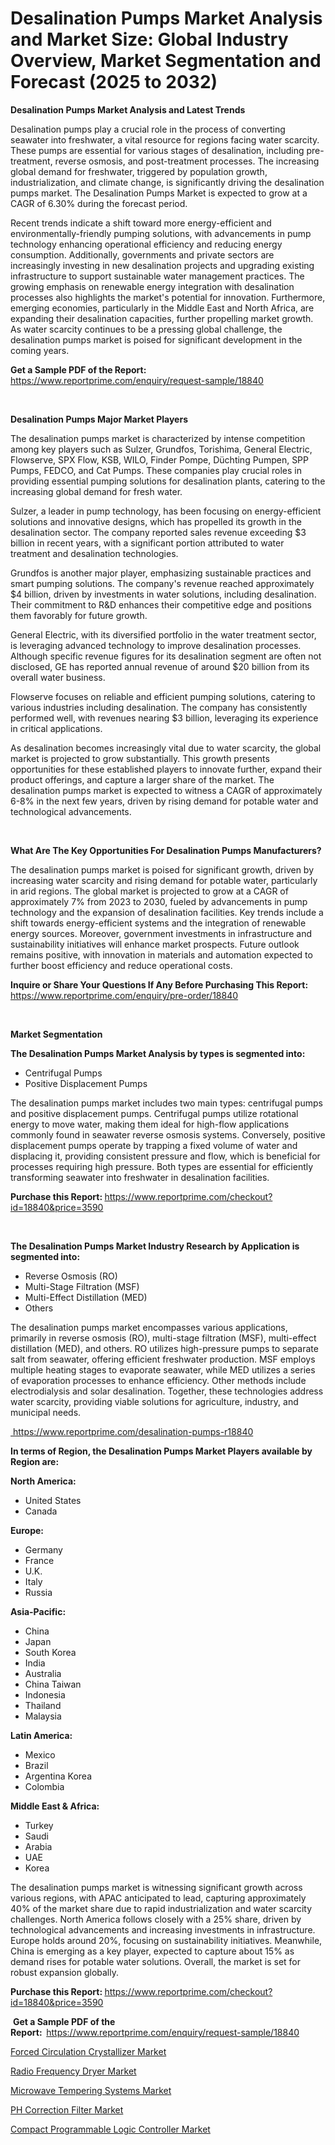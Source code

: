 <p><h1>Desalination Pumps Market Analysis and Market Size: Global Industry Overview, Market Segmentation and Forecast (2025 to 2032)</h1></p><p><strong>Desalination Pumps Market Analysis and Latest Trends</strong></p>
<p><p>Desalination pumps play a crucial role in the process of converting seawater into freshwater, a vital resource for regions facing water scarcity. These pumps are essential for various stages of desalination, including pre-treatment, reverse osmosis, and post-treatment processes. The increasing global demand for freshwater, triggered by population growth, industrialization, and climate change, is significantly driving the desalination pumps market. The Desalination Pumps Market is expected to grow at a CAGR of 6.30% during the forecast period.</p><p>Recent trends indicate a shift toward more energy-efficient and environmentally-friendly pumping solutions, with advancements in pump technology enhancing operational efficiency and reducing energy consumption. Additionally, governments and private sectors are increasingly investing in new desalination projects and upgrading existing infrastructure to support sustainable water management practices. The growing emphasis on renewable energy integration with desalination processes also highlights the market's potential for innovation. Furthermore, emerging economies, particularly in the Middle East and North Africa, are expanding their desalination capacities, further propelling market growth. As water scarcity continues to be a pressing global challenge, the desalination pumps market is poised for significant development in the coming years.</p></p>
<p><strong>Get a Sample PDF of the Report:&nbsp;</strong> <a href="https://www.reportprime.com/enquiry/request-sample/18840?utm_campaign=24&utm_medium=2&utm_source=Github&utm_content=ia&utm_term=19032025&utm_id=desalination-pumps">https://www.reportprime.com/enquiry/request-sample/18840</a></p>
<p>&nbsp;</p>
<p><strong>Desalination Pumps Major Market Players</strong></p>
<p><p>The desalination pumps market is characterized by intense competition among key players such as Sulzer, Grundfos, Torishima, General Electric, Flowserve, SPX Flow, KSB, WILO, Finder Pompe, Düchting Pumpen, SPP Pumps, FEDCO, and Cat Pumps. These companies play crucial roles in providing essential pumping solutions for desalination plants, catering to the increasing global demand for fresh water.</p><p>Sulzer, a leader in pump technology, has been focusing on energy-efficient solutions and innovative designs, which has propelled its growth in the desalination sector. The company reported sales revenue exceeding $3 billion in recent years, with a significant portion attributed to water treatment and desalination technologies.</p><p>Grundfos is another major player, emphasizing sustainable practices and smart pumping solutions. The company's revenue reached approximately $4 billion, driven by investments in water solutions, including desalination. Their commitment to R&D enhances their competitive edge and positions them favorably for future growth.</p><p>General Electric, with its diversified portfolio in the water treatment sector, is leveraging advanced technology to improve desalination processes. Although specific revenue figures for its desalination segment are often not disclosed, GE has reported annual revenue of around $20 billion from its overall water business.</p><p>Flowserve focuses on reliable and efficient pumping solutions, catering to various industries including desalination. The company has consistently performed well, with revenues nearing $3 billion, leveraging its experience in critical applications.</p><p>As desalination becomes increasingly vital due to water scarcity, the global market is projected to grow substantially. This growth presents opportunities for these established players to innovate further, expand their product offerings, and capture a larger share of the market. The desalination pumps market is expected to witness a CAGR of approximately 6-8% in the next few years, driven by rising demand for potable water and technological advancements.</p></p>
<p>&nbsp;</p>
<p><strong>What Are The Key Opportunities For Desalination Pumps Manufacturers?</strong></p>
<p><p>The desalination pumps market is poised for significant growth, driven by increasing water scarcity and rising demand for potable water, particularly in arid regions. The global market is projected to grow at a CAGR of approximately 7% from 2023 to 2030, fueled by advancements in pump technology and the expansion of desalination facilities. Key trends include a shift towards energy-efficient systems and the integration of renewable energy sources. Moreover, government investments in infrastructure and sustainability initiatives will enhance market prospects. Future outlook remains positive, with innovation in materials and automation expected to further boost efficiency and reduce operational costs.</p></p>
<p><strong>Inquire or Share Your Questions If Any Before Purchasing This Report:</strong> <a href="https://www.reportprime.com/enquiry/pre-order/18840?utm_campaign=24&utm_medium=2&utm_source=Github&utm_content=ia&utm_term=19032025&utm_id=desalination-pumps">https://www.reportprime.com/enquiry/pre-order/18840</a></p>
<p>&nbsp;</p>
<p><strong>Market Segmentation</strong></p>
<p><strong>The Desalination Pumps Market Analysis by types is segmented into:</strong></p>
<p><ul><li>Centrifugal Pumps</li><li>Positive Displacement Pumps</li></ul></p>
<p><p>The desalination pumps market includes two main types: centrifugal pumps and positive displacement pumps. Centrifugal pumps utilize rotational energy to move water, making them ideal for high-flow applications commonly found in seawater reverse osmosis systems. Conversely, positive displacement pumps operate by trapping a fixed volume of water and displacing it, providing consistent pressure and flow, which is beneficial for processes requiring high pressure. Both types are essential for efficiently transforming seawater into freshwater in desalination facilities.</p></p>
<p><strong>Purchase this Report:&nbsp;</strong><a href="https://www.reportprime.com/checkout?id=18840&price=3590&utm_campaign=24&utm_medium=2&utm_source=Github&utm_content=ia&utm_term=19032025&utm_id=desalination-pumps">https://www.reportprime.com/checkout?id=18840&price=3590</a></p>
<p>&nbsp;</p>
<p><strong>The Desalination Pumps Market Industry Research by Application is segmented into:</strong></p>
<p><ul><li>Reverse Osmosis (RO)</li><li>Multi-Stage Filtration (MSF)</li><li>Multi-Effect Distillation (MED)</li><li>Others</li></ul></p>
<p><p>The desalination pumps market encompasses various applications, primarily in reverse osmosis (RO), multi-stage filtration (MSF), multi-effect distillation (MED), and others. RO utilizes high-pressure pumps to separate salt from seawater, offering efficient freshwater production. MSF employs multiple heating stages to evaporate seawater, while MED utilizes a series of evaporation processes to enhance efficiency. Other methods include electrodialysis and solar desalination. Together, these technologies address water scarcity, providing viable solutions for agriculture, industry, and municipal needs.</p></p>
<p><a href="https://www.reportprime.com/desalination-pumps-r18840?utm_campaign=24&utm_medium=2&utm_source=Github&utm_content=ia&utm_term=19032025&utm_id=desalination-pumps">&nbsp;https://www.reportprime.com/desalination-pumps-r18840</a></p>
<p><strong>In terms of Region, the Desalination Pumps Market Players available by Region are:</strong></p>
<p>
    <p> <strong> North America: </strong>
        <ul>
            <li>United States</li>
            <li>Canada</li>
        </ul>
        </p> 
    <p> <strong> Europe: </strong>
        <ul>
            <li>Germany</li>
            <li>France</li>
            <li>U.K.</li>
            <li>Italy</li>
            <li>Russia</li>
        </ul>
        </p> 
    <p> <strong> Asia-Pacific: </strong>
        <ul>
            <li>China</li>
            <li>Japan</li>
            <li>South Korea</li>
            <li>India</li>
            <li>Australia</li>
            <li>China Taiwan</li>
            <li>Indonesia</li>
            <li>Thailand</li>
            <li>Malaysia</li>
        </ul>
        </p> 
    <p> <strong> Latin America: </strong>
        <ul>
            <li>Mexico</li>
            <li>Brazil</li>
            <li>Argentina Korea</li>
            <li>Colombia</li>
        </ul>
        </p> 
    <p> <strong> Middle East & Africa: </strong>
        <ul>
            <li>Turkey</li>
            <li>Saudi</li>
            <li>Arabia</li>
            <li>UAE</li>
            <li>Korea</li>
        </ul>
    </p>
    </p>
<p><p>The desalination pumps market is witnessing significant growth across various regions, with APAC anticipated to lead, capturing approximately 40% of the market share due to rapid industrialization and water scarcity challenges. North America follows closely with a 25% share, driven by technological advancements and increasing investments in infrastructure. Europe holds around 20%, focusing on sustainability initiatives. Meanwhile, China is emerging as a key player, expected to capture about 15% as demand rises for potable water solutions. Overall, the market is set for robust expansion globally.</p></p>
<p><strong>Purchase this Report: </strong><a href="https://www.reportprime.com/checkout?id=18840&price=3590&utm_campaign=24&utm_medium=2&utm_source=Github&utm_content=ia&utm_term=19032025&utm_id=desalination-pumps">https://www.reportprime.com/checkout?id=18840&price=3590</a></p>
<p>&nbsp;<strong>Get a Sample PDF of the Report:&nbsp;&nbsp;</strong><a href="https://www.reportprime.com/enquiry/request-sample/18840?utm_campaign=24&utm_medium=2&utm_source=Github&utm_content=ia&utm_term=19032025&utm_id=desalination-pumps">https://www.reportprime.com/enquiry/request-sample/18840</a></p>
<p><strong></strong></p>
<p><p><a href="https://github.com/porstgowinjq/Market-Research-Report-List-1/blob/main/forced-circulation-crystallizer-market.md?utm_campaign=24&utm_medium=2&utm_source=Github&utm_content=ia&utm_term=19032025&utm_id=desalination-pumps">Forced Circulation Crystallizer Market</a></p><p><a href="https://github.com/blauetrelawz/Market-Research-Report-List-1/blob/main/radio-frequency-dryer-market.md?utm_campaign=24&utm_medium=2&utm_source=Github&utm_content=ia&utm_term=19032025&utm_id=desalination-pumps">Radio Frequency Dryer Market</a></p><p><a href="https://github.com/swaftaenglem/Market-Research-Report-List-1/blob/main/microwave-tempering-systems-market.md?utm_campaign=24&utm_medium=2&utm_source=Github&utm_content=ia&utm_term=19032025&utm_id=desalination-pumps">Microwave Tempering Systems Market</a></p><p><a href="https://github.com/laveeasaadrh/Market-Research-Report-List-1/blob/main/ph-correction-filter-market.md?utm_campaign=24&utm_medium=2&utm_source=Github&utm_content=ia&utm_term=19032025&utm_id=desalination-pumps">PH Correction Filter Market</a></p><p><a href="https://github.com/gassmkalay/Market-Research-Report-List-1/blob/main/compact-programmable-logic-controller-market.md?utm_campaign=24&utm_medium=2&utm_source=Github&utm_content=ia&utm_term=19032025&utm_id=desalination-pumps">Compact Programmable Logic Controller Market</a></p></p>